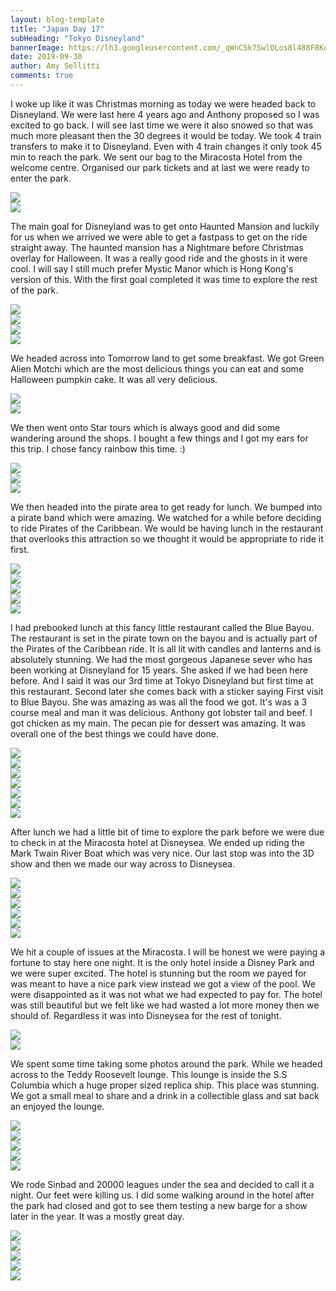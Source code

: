 ```yaml
---
layout: blog-template
title: "Japan Day 17"
subHeading: "Tokyo Disneyland"
bannerImage: https://lh3.googleusercontent.com/_qWnC5k7SwlOLos8l488F8Ko_p7CqVbphZi39ol5R0ptDqsHHK8S9NfnF_j2-qAPtT6L_r3guR3Nf2VozJhOpDhDE_KMO16CDuRgalqwsFC8O7xobiDRUt7RzOE3YpRjfrL5ldgPgJo=w2400
date: 2019-09-30
author: Amy Sellitti
comments: true
---
```


I woke up like it was Christmas morning as today we were headed back to Disneyland. We were last here 4 years ago and Anthony proposed so I was excited to go back. I will see last time we were it also snowed so that was much more pleasant then the 30 degrees it would be today. We took 4 train transfers to make it to Disneyland. Even with 4 train changes it only took 45 min to reach the park. We sent our bag to the Miracosta Hotel from the welcome centre. Organised our park tickets and at last we were ready to enter the park. 
<div class="center-image"><img src="https://lh3.googleusercontent.com/CeFldPuUbY7H0lSedgs1FXX-sbaZNsWOkwJbsQcH6yzZdxia22sgfeOfpXxhlmXaONqg-I1UOhUedTvcX6lta3uv-MAh5uYStvPO_YKred2vVC4Lr0eY3p-Xx0XHwRQN1wxTre6feNc=w2400"/></div>
<div class="center-image"><img src="https://lh3.googleusercontent.com/MMUPRm8Ve02iMQxHiKL-bX1JHrebSJEhyuFJkR03drZFHqOWF8_EAn2UaSMjRUS6MH1cAUC18hX-mUlTZHHegkCrDxj4YB9ARDXOsH_GGFmUuFlhscya6zsi0NMMPp4g0uGdC843UZk=w2400"/></div>

The main goal for Disneyland was to get onto Haunted Mansion and luckily for us when we arrived we were able to get a fastpass to get on the ride straight away. The haunted mansion has a Nightmare before Christmas overlay for Halloween. It was a really good ride and the ghosts in it were cool. I will say I still much prefer Mystic Manor which is Hong Kong's version of this. With the first goal completed it was time to explore the rest of the park. 

<div class="center-image"><img src="https://lh3.googleusercontent.com/6gVu75nR7ZtRtkm3ikD3LlsomiA7PAlpI6gBfZ7lD7dxTdovkb70WUzNXCHR4R4HLxh-T6MkYBe5xOermDv3OEn97k5HdZNb8hJsJD0FIJztr-gYZNygtj-n_m8wDAyeMjE_Wm30-PY=w2400"/></div>
<div class="center-image"><img src="https://lh3.googleusercontent.com/VfLyrBaPsxKD-raMi2EHe2ryhmccw0jdec5ntQ8xVY8C_c_MUORcYi33w-DraJFGoCAtbT_WiyylLFO5k1BtK4TIA1Yv3rxBpq5ssXG4qlK4mJ1ZE9b_fNv1I2DrNEgIX2Qz_z5XaOk=w2400"/></div>
<div class="center-image"><img src="https://lh3.googleusercontent.com/9IBmpaF6tIxY9a7B5GxrZ1aqOkLwZnpIavqwBsMqb5NIsa2iHB9b_8Xa2YmclakeRLreXOoX6Ey5RU8r4JOoRZ3ull4_VU_EV8qABxQ0Wr2dYa3qbftGg9hIWg-OZNdjgHYM_ScGSCY=w2400"/></div>
<div class="center-image"><img src="https://lh3.googleusercontent.com/7KmGrNcrnVBxLpAGuwIglosGyWBIHNvhSNq5cqxMtYZw0g-xoODn3W48ZCk2MiFWUU93UPzZBEAPPn0ISqGG75wyfkKV4hiNSFGRFxHIQQNHlolAUuv4FxsFG9kjGDK8XPa3btcYZPc=w2400"/></div>

We headed across into Tomorrow land to get some breakfast. We got Green Alien Motchi which are the most delicious things you can eat and some Halloween pumpkin cake. It was all very delicious. 

<div class="center-image"><img src="https://lh3.googleusercontent.com/31cd9WRy1SNPyRtNZQKE8wIuC1xC1S8kvVXHpbg1KugxqrXMoihsPvn7lGupgg2o8gJWAW-6DyM_uRgoxKbGyRiDgeTKTJ-11HdY1JTIYQmE3dBjqh4rOWQJQmfzBROVGPpkx1vBDc8=w2400"/></div>
<div class="center-image"><img src="https://lh3.googleusercontent.com/LMx8OK7y7R_j6mn3bXcv1QcVIxag-ZE-Rp4fe_Vihotn0Qrn8cTgXtE4y4YJZFGKb4ekF6W42LPNejdbSMJRbYuveI3kC4uelgWcKv7n0F9cMWBd4qOWTQHlHQPKc6RKU1vj1BLxDaI=w2400"/></div>

We then went onto Star tours which is always good and did some wandering around the shops. I bought a few things and I got my ears for this trip. I chose fancy rainbow this time. :)

<div class="center-image"><img src="https://lh3.googleusercontent.com/2bRSr4M8MSRmYRGicWqDL8GHtDod7-fCyYFrxyK6xEmrl6JZe9DObu8FEFJDiPM07HPrxpwj5vPiHaBPTIyIIEQNbvUIxsuAsM4Cxha2TQU2t1jWCq5GjCb9OD-9cmF10SFMZrCfOt0=w2400"/></div>
<div class="center-image"><img src="https://lh3.googleusercontent.com/Zm4NVSN1z_Vb4yOWmcpe_oQHwK3ASKxjk-xSrXPq26VUFjj4ecEd4tVE-2kUjFgL89ZSJ1YWCOHFZEa1wsAL8LQG0rtW1CKKZ8p_ima-muoCDfvrbCtI2F-fB37956W3fdDwTyIOESY=w2400"/></div>
<div class="center-image"><img src="https://lh3.googleusercontent.com/YeQszYCUnR0cfxxXunRsKsW5Qam0EHPc8zMIR2Osfk8GMnCA0rsw64-FDN6ZBDrIxjSKBHC9sQkx6XUNVlQ11Fky8DVw7Myn5EeAb_vNohzIJzYdx_mrwUKLZrQFAPkYXmTgTk88htw=w2400"/></div>

We then headed into the pirate area to get ready for lunch. We bumped into a pirate band which were amazing. We watched for a while before deciding to ride Pirates of the Caribbean. We would be having lunch in the restaurant that overlooks this attraction so we thought it would be appropriate to ride it first.

<div class="center-image"><img src="https://lh3.googleusercontent.com/rMpObBNPgF0LU12MLvUP6E0obAtpSQyAGBWnLQek23-7zeIGL_B8Rb3FQr1vW34q8X8KPXkv2FmBBiMrn4jTll4lqlmwCPjUGG_aF_Owgb7adQ5lr_v3hxVvOMlJh4Mu43xKoyd-32A=w2400"/></div>
<div class="center-image"><img src="https://lh3.googleusercontent.com/9fugdoLBhdR5sOLyfF-soSrmAQ2NzSycdRPYUPeGgyzZi3IFIQmg3iHYGqzqk87VkuSndcQPp45tXB05aCqP7dSKU8RpOTAHtMaBgNDv9CpEdq7iwj1FWKFvSDsAY2g54scE8kAYmK4=w2400"/></div>
<div class="center-image"><img src="https://lh3.googleusercontent.com/DLDBmn-V8kTpGD_Ls1jYoKqUyocEQhPMpG0fR_-KthNiHMtHZAP3BfqL94Nwd6FhIqBts1riZXwOeen6qIhxJsbv_5pOCyWAYpSqqUqqACG8x_qPgZtJH1hNiQyJXSU3tU8wZTSO59s=w2400"/></div>
<div class="center-image"><img src="https://lh3.googleusercontent.com/q0h_XliI02hpyoCCgM4w7iGuz721rhoRlMqQaFQaigruCSop2IAdg7_DBaq7XK4JkuVmuYn1un51VhEJqwExMg5Q8kkfkzdCs78JoOLZ5g_k2A5jz7NePGYH6BoRJEeScC4NW7JHkIo=w2400"/></div>
<div class="center-image"><img src="https://lh3.googleusercontent.com/xVFJLJFSIVfZmRhxvw0666w9QnQfjad0quf1AAUwyFx9dZFWWnp4OMR3RrozVDh1Fd5D08MpfRxfc0Jx_tg35c9lbwVKDP--FMAYZvp1aBPEdVobf7ZeGiFcfeUxgHYLfjEaVAIafXg=w2400"/></div>

I had prebooked lunch at this fancy little restaurant called the Blue Bayou. The restaurant is set in the pirate town on the bayou and is actually part of the Pirates of the Caribbean ride. It is all lit with candles and lanterns and is absolutely stunning. We had the most gorgeous Japanese sever who has been working at Disneyland for 15 years. She asked if we had been here before. And I said it was our 3rd time at Tokyo Disneyland but first time at this restaurant. Second later she comes back with a sticker saying First visit to Blue Bayou. She was amazing as was all the food we got. It's was a 3 course meal and man it was delicious. Anthony got lobster tail and beef. I got chicken as my main. The pecan pie for dessert was amazing. It was overall one of the best things we could have done.

<div class="center-image"><img src="https://lh3.googleusercontent.com/3HMPttpWiCkRiZJMMvFa2-7DN69k18NYWpeFkdhtUhWPqyR4g_G0MtU9WhyfROpwOuOqPl8ZUdgjL0JflxRaEZKW7OU4EuiwRGY-blxfl8RCaIiu_jb12e_SxcFm-B6-OKbDvbwrDww=w2400"/></div>
<div class="center-image"><img src="https://lh3.googleusercontent.com/psa_AhkJYGq5XObxKTB2D3vfA1_sbxp1REL4ffHgZgqfBpWO-IYycN-h8T7fFYyAqcElG508UQxBf7dM7w_2JQ98EtX9Bu5oMc4qiaGxDoB3wSJv_N5zMIzvNoOuEUkBoJLtyehMsNg=w2400"/></div>
<div class="center-image"><img src="https://lh3.googleusercontent.com/my2Cv_b1hC6Wl2EbnlJB8W6DURVYOSaMLm7qi56ekbrhDcGFQ2k836TQ-9qc3UJHekUTcBrOo5VIL_9TPTxpo8oy-9-5zkHS89K604FE1eT8oa8hI9U1-f-qVyzMQcfoUD89SH7_9sw=w2400"/></div>
<div class="center-image"><img src="https://lh3.googleusercontent.com/bM9QL2kK60VpcarQKWz0OddgEVCSllm2gkT-7vsaX5Dswl46rx5Gb98xiGvAI4539pFtFFsF52qUIvmuocapHuBFJb6rg3DeOkyJygdkuCvjw9KrKhX6f7dftYnf581_SoBBrfbeM2c=w2400"/></div>
<div class="center-image"><img src="https://lh3.googleusercontent.com/vLRq7jomY5pWrLJFbyZfi0Dgc_pJRh57PeEQIYa3u5oU754bL4J_o0kV_UryBfII7YziLo2q-HCNNzRCUXfikaRrzZXnd6Pmp-VFAkKhuYO0obdlLul-ZxHp8PUgf2rG6ics1bQ5Xjg=w2400"/></div>
<div class="center-image"><img src="https://lh3.googleusercontent.com/_af8ISCiQUZux5M42wl-HeEtzmrXeQR245RjFr8h-cH-ALBffklzHo0pqOck2EKZEZFZVsUBbwKo9U60cDB_djsbCfrSTPHmnG1L1KHi6J5Z2onO_qJ4nNgPrnPRJNMgoCHkjfOvGys=w2400"/></div>
<div class="center-image"><img src="https://lh3.googleusercontent.com/686qDXTf01stuV-E1NpweVcoh5h3TbOOthowRAxLH6yskJgpx0cji3rs_RyYHgLHYjttcWmztEEjUw1oDNEDFeY7EcRYDcOakBQyaaCOn0VPh3UZu9VPImkJKlLmTf0wUOk1k0uDUMc=w2400"/></div>

After lunch we had a little bit of time to explore the park before we were due to check in at the Miracosta hotel at Disneysea. We ended up riding the Mark Twain River Boat  which was very nice. Our last stop was into the 3D show and then we made our way across to Disneysea. 

<div class="center-image"><img src="https://lh3.googleusercontent.com/JnFxP9fEdxKuUYklBUMwJuWcrQm8PcxZFh0lmkyiu51YjMSmpMlT-0hSHcOYMYrBjEgK-U8y4Gz4FmnnxtftiMjPgSDdE3LmWwZJXUPgfgaPzWuLQ0CpTA7Xfb5uGipqn-yNRGLvaQ4=w2400"/></div>
<div class="center-image"><img src="https://lh3.googleusercontent.com/bYMHEr39NFLbl67HwH9RGq6Jh91Qz6mSO9yHFhgR9izmtDSQDfXzbob25Polo6bsOqhBUCjUjp_y4o2qVQbpi86RPIuG8BcBhs-3yfErqGSBHpp-K0SrvmnPtVtlGiJNbznc-CH2sNM=w2400"/></div>
<div class="center-image"><img src="https://lh3.googleusercontent.com/jIKGFhsWGT9cnwYuT4uz3VIFiKgHJomVzBsj3dHaRIEe4iAAqpv0K44Pfs4a7-lIiwb-JRVFGxT3lXRLTUgEcaAS0nIJ-IGW110PmfW4ZtmQTcO5f22E-7w7jYCXoiGEVxu9BioiIhA=w2400"/></div>
<div class="center-image"><img src="https://lh3.googleusercontent.com/Cje-3mTueBIUCNit94qo239Oa6AQLN5WnC20myDIyqwJJf3fRPAq2sfka1vYlwgqOGC_YlLHQvSNHZGySaC3arpTLo614fts5bB2ophySKZ8pnr6_CcvaoTmPPT1lbtJTJDkgk_0Kyc=w2400"/></div>
<div class="center-image"><img src="https://lh3.googleusercontent.com/sH9XE6ytSvliKYohsJiPQ7E2ROr97fREoQo8cY4xNQ2uTnqYgbfS0C2J8futCI1meMDZKhA1SpiD3cn7fMoDZMHvzIYmulcIMBIcHDsJH_rsUjZ7WD9CO0PQ5lcJ6tms5UWyQhKW8jw=w2400"/></div>
<div class="center-image"><img src="https://lh3.googleusercontent.com/262xHWoGPFbCyVI-U8lNc1JOffsi0rNoGlfi-7U2Yka3TMPHvwR7YudEKyI4Ho_Cb0qPrh75xHkHvuzDgZlS6v4VQJ7R0JKDYBzF7fqPec8umbzcVNQAMpQL_GEK4zHaJggMnabHSXI=w2400"/></div>

We hit a couple of issues at the Miracosta. I will be honest we were paying a fortune to stay here one night. It is the only hotel inside a Disney Park and we were super excited. The hotel is stunning but the room we payed for was meant to have a nice park view instead we got a view of the pool. We were disappointed as it was not what we had expected to pay for. The hotel was still beautiful but we felt like we had wasted a lot more money then we should of.
Regardless it was into Disneysea for the rest of tonight. 

<div class="center-image"><img src="https://lh3.googleusercontent.com/wdxRXcviint1VYaHMeoG6oOlDw9Q-1kP4cF74q6jdZMadgd8JXeyfNi-WezNXwoLk-VcvXYtI4T1DJ_iYQRh6i2ILuFtTCQrBmlFUgVAqzYvNMfZ57GzF6J_oLcLEAk843w2hOHrvwA=w2400"/></div>
<div class="center-image"><img src="https://lh3.googleusercontent.com/VWc0I6_5Np5XzsB8ObHijOFrBFFgon9T6dxFmkT3v_jf_bSQQOJwMrX5KBbNDJEHHrgoFBQvv-7Zga6x9dY0icE3O5PRrB49j9guuMnmWpnCe7XYjQ1ErGfJMbdHYpobWOI9GUY3E7U=w2400"/></div>

We spent some time taking some photos around the park. While we headed across to the Teddy Roosevelt lounge. This lounge is inside the S.S Columbia which a huge proper sized replica ship. This place was stunning. We got a small meal to share and a drink in a collectible glass and sat back an enjoyed the lounge.

<div class="center-image"><img src="https://lh3.googleusercontent.com/Q1UkHBWzMX8IaqHlvE3a5BlqK2f1vr5lUk4eamkojjII87xmS1XUgdAOSh4sRAAfXFvoN0ghKFwMwZmmXADNQO_D7R_QSbpOlmkwPRL_QR5rGic4t8H6d6ReK03rKGAAUsL3ztUNwAM=w2400"/></div>
<div class="center-image"><img src="https://lh3.googleusercontent.com/GF6ZK9LQSOrh0NWPttHHqBspxzqshEWIedpOna_kkXxwriebXo5X__hfpeiNdaoS9jWEP_UcPv9Plw38SOsha2csg4MkN4fYWtj2_EYHZv5FIFkAzBHNy7FZ8zqvmt-xenfQ7QKFLxg=w2400"/></div>
<div class="center-image"><img src="https://lh3.googleusercontent.com/vb6to5HVpc7XRDAr99soJbymMSFUEH9PfUNTn0OcfrUsgj5yEUK8rTVRoXdNIcl43AfC1wBc-roSMqnjk1guMbXUEtMg5pevv307boSE45VAvpr9belOA_UkkhwWwGdbilhOvLa-0kw=w2400"/></div>
<div class="center-image"><img src="https://lh3.googleusercontent.com/EikPk2pt2eOkvs-dC12jEztAXEgPFsWQ7GKSQcz6tev3q_MEbYXgLMhdtJGMIdfUTvRMOxrODh8JY7GqaYasj4RGE-Z2ipq5MMqNE_qNPu2NL2N8zZw6LRcUPU98YFM66WRIVZt7Wh8=w2400"/></div>
<div class="center-image"><img src="https://lh3.googleusercontent.com/JjN865_47sbe6DF9Nef28kl7rkH2ylEtNAB7703Au7WlYfT3SCQdgveF6T1OmefEquKPfPLZXM8cQQ3R0GUXPMQwTJS2UTueHSY3WOUDgHKR5xBalm_gqAWrdL5cGT4HDoHhXtlwS2E=w2400"/></div>

We rode Sinbad and 20000 leagues under the sea and decided to call it a night. Our feet were killing us. I did some walking around in the hotel after the park had closed and got to see them testing a new barge for a show later in the year. It was a mostly great day.

<div class="center-image"><img src="https://lh3.googleusercontent.com/zxWfVxJ-ErbEukIGpBPlkSFqEZYCpqM33Eel1xNVKzFflGhPMUEVnTLj-EK-WKjYBOEXPQxEGG6vB-sSvjFrSGn6LOh2thr8xFoRk2tydiDvhk7bSjLCqptU3ZyITbs0X-Ot4BlFZWg=w2400"/></div>
<div class="center-image"><img src="https://lh3.googleusercontent.com/zxXTRRZsnv-OpaqgGunOghqcLo654UgtRwkaS9R28Ec9f2rMrtIaEikPzCOkh0NRQJb0Eiz57kIUlLBM9kItI4VgKu1Ls30oiwJWUyG_ZbLMUUwOacoT0awW7T9ghLT8XYAVWYdcDoM=w2400"/></div>
<div class="center-image"><img src="https://lh3.googleusercontent.com/-du-ex_PZKcVwpZVOtPWD74DrE6qurkO1GIIkU49cKWLq_09PwoudeLZitDycS1cGcFUFUdzuFTmFfRt4Kba3kqI0lgT3v9pATPKJykWvcAJsROMrJB8hyjUkZL0unc7SvaB2YIVklE=w2400"/></div>
<div class="center-image"><img src="https://lh3.googleusercontent.com/5sNuYAs7zdCgyvlHQ697LXFJ-2vHUdDAytnR00zw5JRmXYiE5LVh3QRLlfXniHxP3cPNy0CX9LAkWTv09Kdo2qvmIo9DqmzttSxyWUWOg-s6p27lqZfRHJSBz2BE2_uoWtNQqRvvK3U=w2400"/></div>
<div class="center-image"><img src="https://lh3.googleusercontent.com/oho488yQq4CPmhmfgMFOT6uHJAdHM08_qvzb3g-LCnnDuvN9e6qZqQvDhF0FH068IBqhP8bCksisBs9lPM8XzMJp6MQZD0ISM5txqmFNQSXewaMQV4XlmSuQ4oYqdRUcewM-eBYcxWM=w2400"/></div>
